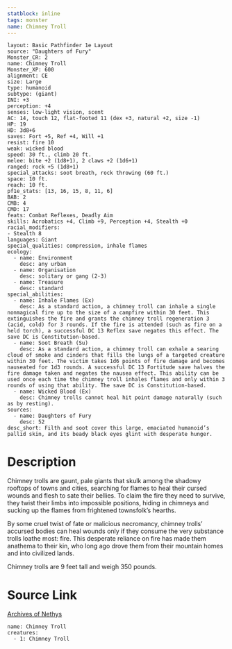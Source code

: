 ```yaml
---
statblock: inline
tags: monster
name: Chimney Troll
---
```

```statblock
layout: Basic Pathfinder 1e Layout
source: "Daughters of Fury"
Monster_CR: 2
name: Chimney Troll
Monster_XP: 600
alignment: CE
size: Large
type: humanoid
subtype: (giant)
INI: +3
perception: +4
senses: low-light vision, scent
AC: 14, touch 12, flat-footed 11 (dex +3, natural +2, size -1)
HP: 19
HD: 3d8+6
saves: Fort +5, Ref +4, Will +1
resist: fire 10
weak: wicked blood
speed: 30 ft., climb 20 ft.
melee: bite +2 (1d8+1), 2 claws +2 (1d6+1)
ranged: rock +5 (1d8+1)
special_attacks: soot breath, rock throwing (60 ft.)
space: 10 ft.
reach: 10 ft.
pf1e_stats: [13, 16, 15, 8, 11, 6]
BAB: 2
CMB: 4
CMD: 17
feats: Combat Reflexes, Deadly Aim
skills: Acrobatics +4, Climb +9, Perception +4, Stealth +0
racial_modifiers:
- Stealth 8
languages: Giant
special_qualities: compression, inhale flames
ecology:
  - name: Environment
    desc: any urban
  - name: Organisation
    desc: solitary or gang (2-3)
  - name: Treasure
    desc: standard
special_abilities:
  - name: Inhale Flames (Ex)
    desc: As a standard action, a chimney troll can inhale a single nonmagical fire up to the size of a campfire within 30 feet. This extinguishes the fire and grants the chimney troll regeneration 3 (acid, cold) for 3 rounds. If the fire is attended (such as fire on a held torch), a successful DC 13 Reflex save negates this effect. The save DC is Constitution-based.
  - name: Soot Breath (Su)
    desc: As a standard action, a chimney troll can exhale a searing cloud of smoke and cinders that fills the lungs of a targeted creature within 30 feet. The victim takes 1d6 points of fire damage and becomes nauseated for 1d3 rounds. A successful DC 13 Fortitude save halves the fire damage taken and negates the nausea effect. This ability can be used once each time the chimney troll inhales flames and only within 3 rounds of using that ability. The save DC is Constitution-based.
  - name: Wicked Blood (Ex)
    desc: Chimney trolls cannot heal hit point damage naturally (such as by resting).
sources:
  - name: Daughters of Fury
    desc: 52
desc_short: Filth and soot cover this large, emaciated humanoid’s pallid skin, and its beady black eyes glint with desperate hunger.
```
# Description
Chimney trolls are gaunt, pale giants that skulk among the shadowy rooftops of towns and cities, searching for flames to heal their cursed wounds and flesh to sate their bellies. To claim the fire they need to survive, they twist their limbs into impossible positions, hiding in chimneys and sucking up the flames from frightened townsfolk’s hearths.

By some cruel twist of fate or malicious necromancy, chimney trolls’ accursed bodies can heal wounds only if they consume the very substance trolls loathe most: fire. This desperate reliance on fire has made them anathema to their kin, who long ago drove them from their mountain homes and into civilized lands.

Chimney trolls are 9 feet tall and weigh 350 pounds.
# Source Link
[Archives of Nethys](https://aonprd.com/MonsterDisplay.aspx?ItemName=Chimney%20Troll)
```encounter-table
name: Chimney Troll
creatures:
  - 1: Chimney Troll
```

